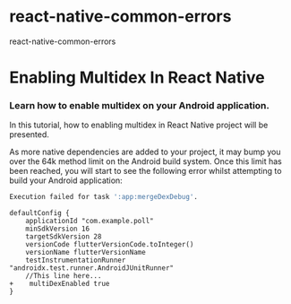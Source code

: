 # react-native-common-errors
react-native-common-errors

# Enabling Multidex In React Native 
### Learn how to enable multidex on your Android application.

In this tutorial, how to enabling multidex in React Native project will be presented. 

As more native dependencies are added to your project, it may bump you over the 64k 
method limit on the Android build system. Once this limit has been reached, you will start to see the following 
error whilst attempting to build your Android application:

```bash 
Execution failed for task ':app:mergeDexDebug'.
```
```shell
defaultConfig {
    applicationId "com.example.poll"
    minSdkVersion 16
    targetSdkVersion 28
    versionCode flutterVersionCode.toInteger()
    versionName flutterVersionName
    testInstrumentationRunner "androidx.test.runner.AndroidJUnitRunner"
    //This line here...
+    multiDexEnabled true
}
```
